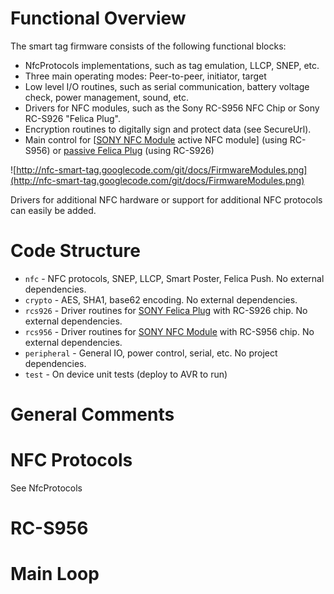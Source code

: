 # Functional Overview #

The smart tag firmware consists of the following functional blocks:
  * NfcProtocols implementations, such as tag emulation, LLCP, SNEP, etc.
  * Three main operating modes: Peer-to-peer, initiator, target
  * Low level I/O routines, such as serial communication, battery voltage check, power management, sound, etc.
  * Drivers for NFC modules, such as the Sony RC-S956 NFC Chip or Sony RC-S926 "Felica Plug".
  * Encryption routines to digitally sign and protect data (see SecureUrl).
  * Main control for [[SONY NFC Module](http://www.sony.co.jp/Products/felica/business/products/RC-S620.html) active NFC module] (using RC-S956) or [passive Felica Plug](http://www.sony.net/Products/felica/business/products) (using RC-S926)

![http://nfc-smart-tag.googlecode.com/git/docs/FirmwareModules.png](http://nfc-smart-tag.googlecode.com/git/docs/FirmwareModules.png)

Drivers for additional NFC hardware or support for additional NFC protocols can easily be added.

# Code Structure #

  * `nfc` - NFC protocols, SNEP, LLCP, Smart Poster, Felica Push. No external dependencies.
  * `crypto` - AES, SHA1, base62 encoding. No external dependencies.
  * `rcs926` - Driver routines for [SONY Felica Plug](http://www.sony.net/Products/felica/business/products) with RC-S926 chip. No external dependencies.
  * `rcs956` - Driver routines for [SONY NFC Module](http://www.sony.co.jp/Products/felica/business/products/RC-S620.html) with RC-S956 chip. No external dependencies.
  * `peripheral` - General IO, power control, serial, etc. No project dependencies.
  * `test` - On device unit tests (deploy to AVR to run)

# General Comments #


# NFC Protocols #

See NfcProtocols

# RC-S956 #


# Main Loop #